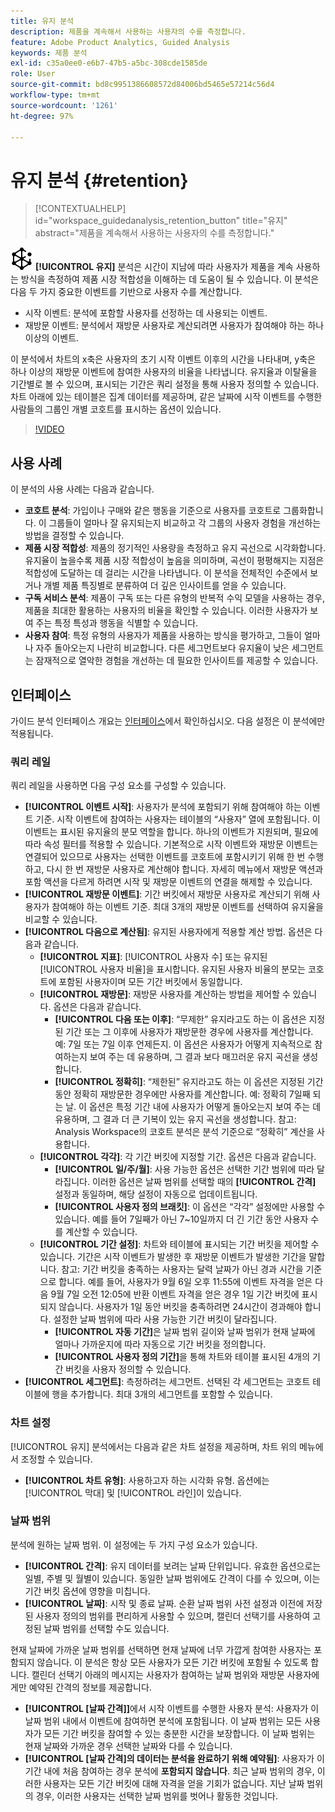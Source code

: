 ```yaml
---
title: 유지 분석
description: 제품을 계속해서 사용하는 사용자의 수를 측정합니다.
feature: Adobe Product Analytics, Guided Analysis
keywords: 제품 분석
exl-id: c35a0ee0-e6b7-47b5-a5bc-308cde1585de
role: User
source-git-commit: bd8c9951386608572d84006bd5465e57214c56d4
workflow-type: tm+mt
source-wordcount: '1261'
ht-degree: 97%

---
```


# 유지 분석 {#retention}

<!-- markdownlint-disable MD034 -->

>[!CONTEXTUALHELP]
>id="workspace_guidedanalysis_retention_button"
>title="유지"
>abstract="제품을 계속해서 사용하는 사용자의 수를 측정합니다."

<!-- markdownlint-enable MD034 -->

![유지](/help/assets/icons/Retention.svg) **[!UICONTROL 유지]** 분석은 시간이 지남에 따라 사용자가 제품을 계속 사용하는 방식을 측정하여 제품 시장 적합성을 이해하는 데 도움이 될 수 있습니다. 이 분석은 다음 두 가지 중요한 이벤트를 기반으로 사용자 수를 계산합니다.

* 시작 이벤트: 분석에 포함할 사용자를 선정하는 데 사용되는 이벤트.
* 재방문 이벤트: 분석에서 재방문 사용자로 계산되려면 사용자가 참여해야 하는 하나 이상의 이벤트.

이 분석에서 차트의 x축은 사용자의 초기 시작 이벤트 이후의 시간을 나타내며, y축은 하나 이상의 재방문 이벤트에 참여한 사용자의 비율을 나타냅니다. 유지율과 이탈율을 기간별로 볼 수 있으며, 표시되는 기간은 쿼리 설정을 통해 사용자 정의할 수 있습니다. 차트 아래에 있는 테이블은 집계 데이터를 제공하며, 같은 날짜에 시작 이벤트를 수행한 사람들의 그룹인 개별 코호트를 표시하는 옵션이 있습니다.

>[!VIDEO](https://video.tv.adobe.com/v/3435785/?captions=kor&quality=12&learn=on)


## 사용 사례

이 분석의 사용 사례는 다음과 같습니다.

* **코호트 분석**: 가입이나 구매와 같은 행동을 기준으로 사용자를 코호트로 그룹화합니다. 이 그룹들이 얼마나 잘 유지되는지 비교하고 각 그룹의 사용자 경험을 개선하는 방법을 결정할 수 있습니다.
* **제품 시장 적합성**: 제품의 정기적인 사용량을 측정하고 유지 곡선으로 시각화합니다. 유지율이 높을수록 제품 시장 적합성이 높음을 의미하며, 곡선이 평평해지는 지점은 적합성에 도달하는 데 걸리는 시간을 나타냅니다. 이 분석을 전체적인 수준에서 보거나 개별 제품 특징별로 분류하여 더 깊은 인사이트를 얻을 수 있습니다.
* **구독 서비스 분석**: 제품이 구독 또는 다른 유형의 반복적 수익 모델을 사용하는 경우, 제품을 최대한 활용하는 사용자의 비율을 확인할 수 있습니다. 이러한 사용자가 보여 주는 특정 특성과 행동을 식별할 수 있습니다.
* **사용자 참여**: 특정 유형의 사용자가 제품을 사용하는 방식을 평가하고, 그들이 얼마나 자주 돌아오는지 나란히 비교합니다. 다른 세그먼트보다 유지율이 낮은 세그먼트는 잠재적으로 열악한 경험을 개선하는 데 필요한 인사이트를 제공할 수 있습니다.

## 인터페이스

가이드 분석 인터페이스 개요는 [인터페이스](../overview.md#interface)에서 확인하십시오. 다음 설정은 이 분석에만 적용됩니다.

### 쿼리 레일

쿼리 레일을 사용하면 다음 구성 요소를 구성할 수 있습니다.

* **[!UICONTROL 이벤트 시작]**: 사용자가 분석에 포함되기 위해 참여해야 하는 이벤트 기준. 시작 이벤트에 참여하는 사용자는 테이블의 “사용자” 열에 포함됩니다. 이 이벤트는 표시된 유지율의 분모 역할을 합니다. 하나의 이벤트가 지원되며, 필요에 따라 속성 필터를 적용할 수 있습니다. 기본적으로 시작 이벤트와 재방문 이벤트는 연결되어 있으므로 사용자는 선택한 이벤트를 코호트에 포함시키기 위해 한 번 수행하고, 다시 한 번 재방문 사용자로 계산해야 합니다. 자세히 메뉴에서 재방문 액션과 포함 액션을 다르게 하려면 시작 및 재방문 이벤트의 연결을 해제할 수 있습니다.
* **[!UICONTROL 재방문 이벤트]**: 기간 버킷에서 재방문 사용자로 계산되기 위해 사용자가 참여해야 하는 이벤트 기준. 최대 3개의 재방문 이벤트를 선택하여 유지율을 비교할 수 있습니다.
* **[!UICONTROL 다음으로 계산됨]**: 유지된 사용자에게 적용할 계산 방법. 옵션은 다음과 같습니다.
   * **[!UICONTROL 지표]**: [!UICONTROL 사용자 수] 또는 유지된 [!UICONTROL 사용자 비율]을 표시합니다. 유지된 사용자 비율의 분모는 코호트에 포함된 사용자이며 모든 기간 버킷에서 동일합니다.
   * **[!UICONTROL 재방문]**: 재방문 사용자를 계산하는 방법을 제어할 수 있습니다. 옵션은 다음과 같습니다.
      * **[!UICONTROL 다음 또는 이후]**: “무제한” 유지라고도 하는 이 옵션은 지정된 기간 또는 그 이후에 사용자가 재방문한 경우에 사용자를 계산합니다. 예: 7일 또는 7일 이후 언제든지. 이 옵션은 사용자가 어떻게 지속적으로 참여하는지 보여 주는 데 유용하며, 그 결과 보다 매끄러운 유지 곡선을 생성합니다.
      * **[!UICONTROL 정확히]**: “제한된” 유지라고도 하는 이 옵션은 지정된 기간 동안 정확히 재방문한 경우에만 사용자를 계산합니다. 예: 정확히 7일째 되는 날. 이 옵션은 특정 기간 내에 사용자가 어떻게 돌아오는지 보여 주는 데 유용하며, 그 결과 더 큰 기복이 있는 유지 곡선을 생성합니다. 참고: Analysis Workspace의 코호트 분석은 분석 기준으로 “정확히” 계산을 사용합니다.
   * **[!UICONTROL 각각]**: 각 기간 버킷에 지정할 기간. 옵션은 다음과 같습니다.
      * **[!UICONTROL 일/주/월]**: 사용 가능한 옵션은 선택한 기간 범위에 따라 달라집니다. 이러한 옵션은 날짜 범위를 선택할 때의 **[!UICONTROL 간격]** 설정과 동일하며, 해당 설정이 자동으로 업데이트됩니다.
      * **[!UICONTROL 사용자 정의 브래킷]**: 이 옵션은 “각각” 설정에만 사용할 수 있습니다. 예를 들어 7일째가 아닌 7~10일까지 더 긴 기간 동안 사용자 수를 계산할 수 있습니다.
   * **[!UICONTROL 기간 설정]**: 차트와 테이블에 표시되는 기간 버킷을 제어할 수 있습니다. 기간은 시작 이벤트가 발생한 후 재방문 이벤트가 발생한 기간을 말합니다. 참고: 기간 버킷을 충족하는 사용자는 달력 날짜가 아닌 경과 시간을 기준으로 합니다. 예를 들어, 사용자가 9월 6일 오후 11:55에 이벤트 자격을 얻은 다음 9월 7일 오전 12:05에 반환 이벤트 자격을 얻은 경우 1일 기간 버킷에 표시되지 않습니다. 사용자가 1일 동안 버킷을 충족하려면 24시간이 경과해야 합니다. 설정한 날짜 범위에 따라 사용 가능한 기간 버킷이 달라집니다.
      * **[!UICONTROL 자동 기간]**&#x200B;은 날짜 범위 길이와 날짜 범위가 현재 날짜에 얼마나 가까운지에 따라 자동으로 기간 버킷을 정의합니다.
      * **[!UICONTROL 사용자 정의 기간]**&#x200B;을 통해 차트와 테이블 표시된 4개의 기간 버킷을 사용자 정의할 수 있습니다.
* **[!UICONTROL 세그먼트]**: 측정하려는 세그먼트. 선택된 각 세그먼트는 코호트 테이블에 행을 추가합니다. 최대 3개의 세그먼트를 포함할 수 있습니다.

### 차트 설정

[!UICONTROL 유지] 분석에서는 다음과 같은 차트 설정을 제공하며, 차트 위의 메뉴에서 조정할 수 있습니다.

* **[!UICONTROL 차트 유형]**: 사용하고자 하는 시각화 유형. 옵션에는 [!UICONTROL 막대] 및 [!UICONTROL 라인]이 있습니다.

### 날짜 범위

분석에 원하는 날짜 범위. 이 설정에는 두 가지 구성 요소가 있습니다.

* **[!UICONTROL 간격]**: 유지 데이터를 보려는 날짜 단위입니다. 유효한 옵션으로는 일별, 주별 및 월별이 있습니다. 동일한 날짜 범위에도 간격이 다를 수 있으며, 이는 기간 버킷 옵션에 영향을 미칩니다.
* **[!UICONTROL 날짜]**: 시작 및 종료 날짜. 순환 날짜 범위 사전 설정과 이전에 저장된 사용자 정의의 범위를 편리하게 사용할 수 있으며, 캘린더 선택기를 사용하여 고정된 날짜 범위를 선택할 수도 있습니다.

현재 날짜에 가까운 날짜 범위를 선택하면 현재 날짜에 너무 가깝게 참여한 사용자는 포함되지 않습니다. 이 분석은 항상 모든 사용자가 모든 기간 버킷에 포함될 수 있도록 합니다. 캘린더 선택기 아래의 메시지는 사용자가 참여하는 날짜 범위와 재방문 사용자에게만 예약된 간격의 정보를 제공합니다.

* **[!UICONTROL [날짜 간격]]**&#x200B;에서 시작 이벤트를 수행한 사용자 분석: 사용자가 이 날짜 범위 내에서 이벤트에 참여하면 분석에 포함됩니다. 이 날짜 범위는 모든 사용자가 모든 기간 버킷을 참여할 수 있는 충분한 시간을 보장합니다. 이 날짜 범위는 현재 날짜와 가까운 경우 선택한 날짜와 다를 수 있습니다.
* **[!UICONTROL [날짜 간격]의 데이터는 분석을 완료하기 위해 예약됨]**: 사용자가 이 기간 내에 처음 참여하는 경우 분석에 **포함되지 않습니다**. 최근 날짜 범위의 경우, 이러한 사용자는 모든 기간 버킷에 대해 자격을 얻을 기회가 없습니다. 지난 날짜 범위의 경우, 이러한 사용자는 선택한 날짜 범위를 벗어나 활동한 것입니다.

<!--
## Example

See below for an example of the analysis.

![Retention](../assets/retention.png)

-->
